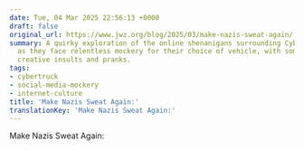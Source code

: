 ```yaml
---
date: Tue, 04 Mar 2025 22:56:13 +0000
draft: false
original_url: https://www.jwz.org/blog/2025/03/make-nazis-sweat-again/
summary: A quirky exploration of the online shenanigans surrounding Cybertruck owners
  as they face relentless mockery for their choice of vehicle, with some hilariously
  creative insults and pranks.
tags:
- cybertruck
- social-media-mockery
- internet-culture
title: 'Make Nazis Sweat Again:'
translationKey: 'Make Nazis Sweat Again:'
---
```


Make Nazis Sweat Again: